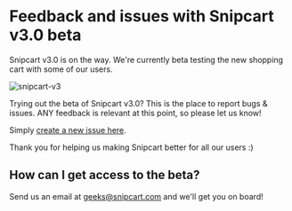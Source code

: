 # Feedback and issues with Snipcart v3.0 beta

Snipcart v3.0 is on the way. We're currently beta testing the new shopping cart with some of our users.

![snipcart-v3](https://snipcart.com/media/204397/screen-shot-2019-05-17-at-110400-am.png)

Trying out the beta of Snipcart v3.0? This is the place to report bugs & issues. ANY feedback is relevant at this point, so please let us know! 

Simply [create a new issue here](https://github.com/snipcart/snipcart-v3-feedback/issues/new/choose).

Thank you for helping us making Snipcart better for all our users :)

## How can I get access to the beta?

Send us an email at [geeks@snipcart.com](mailto:geeks@snipcart.com) and we'll get you on board!
